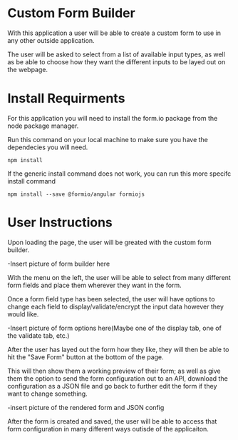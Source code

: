 # Custom Form Builder

With this application a user will be able to create a custom form to use in any other outside application.

The user will be asked to select from a list of available input types, as well as be able to choose how they want the different inputs to be layed out on the webpage. 

# Install Requirments 

For this application you will need to install the form.io package from the node package manager. 

Run this command on your local machine to make sure you have the dependecies you will need. 

```
npm install
```
If the generic install command does not work, you can run this more specifc install command 

```
npm install --save @formio/angular formiojs
```
# User Instructions

Upon loading the page, the user will be greated with the custom form builder. 

-Insert picture of form builder here

With the menu on the left, the user will be able to select from many different form fields and place them wherever they want in the form.

Once a form field type has been selected, the user will have options to change each field to display/validate/encrypt the input data however they would like.

-Insert picture of form options here(Maybe one of the display tab, one of the validate tab, etc.)

After the user has layed out the form how they like, they will then be able to hit the "Save Form" button at the bottom of the page.

This will then show them a working preview of their form; as well as give them the option to send the form configuration out to an API, download the configuration as a JSON file and go back to further edit the form if they want to change something.

-insert picture of the rendered form and JSON config

After the form is created and saved, the user will be able to access that form configuration in many different ways outisde of the applicaiton.

